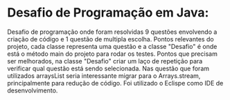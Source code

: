 # Desafio de Programação em Java:

 Desafio de programação onde foram resolvidas 9 questões envolvendo a criação de código e 1 questão de multipla escolha. Pontos relevantes do projeto, cada classe representa uma questão e a classe "Desafio" é onde está o método main do projeto para rodar os testes. Pontos que precisam ser melhorados, na classe "Desafio" criar um laço de repetição para verificar qual questão está sendo selecionada. Nas questão que foram utilizados arraysList seria interessante migrar para o Arrays.stream, principalmente para redução de código.
 Foi utilizado o Eclispe como IDE de desenvolvimento.
